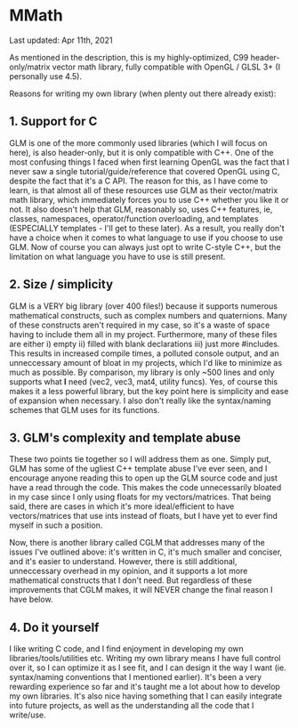 # MMath

Last updated: Apr 11th, 2021

As mentioned in the description, this is my highly-optimized, C99 header-only/matrix vector math library, fully compatible with OpenGL / GLSL 3+ (I personally use 4.5).

Reasons for writing my own library (when plenty out there already exist):

## 1. Support for C
GLM is one of the more commonly used libraries (which I will focus on here), is also header-only, but it is only compatible with C++. One of the most confusing things I faced when first learning OpenGL was the fact that I never saw a single tutorial/guide/reference that covered OpenGL using C, despite the fact that it's a C API. The reason for this, as I have come to learn, is that almost all of these resources use GLM as their vector/matrix math library, which immediately forces you to use C++ whether you like it or not. It also doesn't help that GLM, reasonably so, uses C++ features, ie, classes, namespaces, operator/function overloading, and templates (ESPECIALLY templates - I'll get to these later). As a result, you really don't have a choice when it comes to what language to use if you choose to use GLM. Now of course you can always just opt to write C-style C++, but the limitation on what language you have to use is still present.

## 2. Size / simplicity
GLM is a VERY big library (over 400 files!) because it supports numerous mathematical constructs, such as complex numbers and quaternions. Many of these constructs aren't required in my case, so it's a waste of space having to include them all in my project. Furthermore, many of these files are either i) empty  ii) filled with blank declarations  iii) just more #includes. This results in increased compile times, a polluted console output, and an unneccessary amount of bloat in my projects, which I'd like to minimize as much as possible. By comparison, my library is only ~500 lines and only supports what __I__ need (vec2, vec3, mat4, utility funcs). Yes, of course this makes it a less powerful library, but the key point here is simplicity and ease of expansion when necessary. I also don't really like the syntax/naming schemes that GLM uses for its functions.

## 3. GLM's complexity and template abuse
These two points tie together so I will address them as one. Simply put, GLM has some of the ugliest C++ template abuse I've ever seen, and I encourage anyone reading this to open up the GLM source code and just have a read through the code. This makes the code unnecessarily bloated in my case since I only using floats for my vectors/matrices. That being said, there are cases in which it's more ideal/efficient to have vectors/matrices that use ints instead of floats, but I have yet to ever find myself in such a position.

Now, there is another library called CGLM that addresses many of the issues I've outlined above: it's written in C, it's much smaller and conciser, and it's easier to understand. However, there is still additional, unneccessary overhead in my opinion, and it supports a lot more mathematical constructs that I don't need. But regardless of these improvements that CGLM makes, it will NEVER change the final reason I have below.

## 4. Do it yourself
I like writing C code, and I find enjoyment in developing my own libraries/tools/utilities etc. Writing my own library means I have full control over it, so I can optimize it as I see fit, and I can design it the way I want (ie. syntax/naming conventions that I mentioned earlier). It's been a very rewarding experience so far and it's taught me a lot about how to develop my own libraries. It's also nice having something that I can easily integrate into future projects, as well as the understanding all the code that I write/use.
